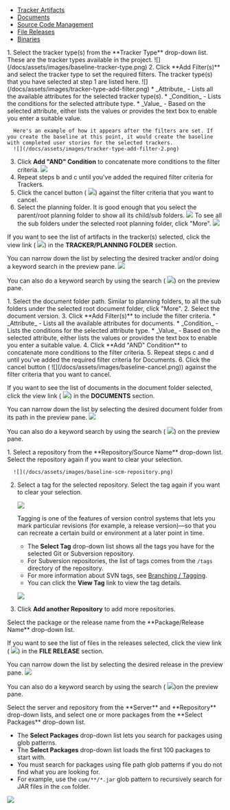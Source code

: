    <div id="BDefConfigSecond" class="container"> 
   <ul  class="nav nav-tabs">
   <li class="active"><a href="#trackerartifactsSecond" data-toggle="tab">Tracker Artifacts</a></li>
   <li><a href="#documentsSecond" data-toggle="tab">Documents</a></li>
   <li><a href="#scmSecond" data-toggle="tab">Source Code Management</a></li>
   <li><a href="#filereleasesSecond" data-toggle="tab">File Releases</a></li>
   <li><a href="#binariesSecond" data-toggle="tab">Binaries</a></li>
   </ul>
   <div class="tab-content clearfix">
   <div class="tab-pane active" id="trackerartifactsSecond" markdown="1">
   1. Select the tracker type(s) from the **Tracker Type** drop-down list. These are the tracker types available in the project.
      ![](/docs/assets/images/baseline-tracker-type.png)
   2. Click **Add Filter(s)** and select the tracker type to set the required filters. The tracker type(s) that you have selected at step 1 are listed here.
      ![](/docs/assets/images/tracker-type-add-filter.png)       
      * _Attribute_ - Lists all the available attributes for the selected tracker type(s).
      * _Condition_ - Lists the conditions for the selected attribute type. 
      * _Value_ - Based on the selected attribute, either lists the values or provides the text box to enable you enter a suitable value.  

      Here's an example of how it appears after the filters are set. If you create the baseline at this point, it would create the baseline with completed user stories for the selected trackers.
      ![](/docs/assets/images/tracker-type-add-filter-2.png)
   3. Click **Add "AND" Condition** to concatenate more conditions to the filter criteria.
      ![](/docs/assets/images/baseline-tracker-type-add-condition.png)
   4. Repeat steps b and c until you've added the required filter criteria for Trackers.
   5. Click the cancel button ( ![](/docs/assets/images/baseline-cancel.png)) against the filter criteria that you want to cancel.
   6. Select the planning folder. It is good enough that you select the parent/root planning folder to show all its child/sub folders. 
   ![](/docs/assets/images/baseline-planning-folder-filter.png)
   To see all the sub folders under the selected root planning folder, click "More".
   ![](/docs/assets/images/baseline-planning-folder-filter-2.png) 

   If you want to see the list of artifacts in the tracker(s) selected, click the view link ( ![](/docs/assets/images/view-link.png)) in the **TRACKER/PLANNING FOLDER** section.

   You can narrow down the list by selecting the desired tracker and/or doing a keyword search in the preview pane.
   ![](/docs/assets/images/baseline-tracker-artifacts-preview.png)

   You can also do a keyword search by using the search ( ![](/docs/assets/images/search-baseline-button.png)) on the preview pane.
   </div>
   <div class="tab-pane" id="documentsSecond" markdown="1">
   1. Select the document folder path. Similar to planning folders, to all the sub folders under the selected root document folder, click "More".
   2. Select the document version.
   3. Click **Add Filter(s)** to include the filter criteria.
      * _Attribute_ - Lists all the available attributes for documents.
      * _Condition_ - Lists the conditions for the selected attribute type. 
      * _Value_ - Based on the selected attribute, either lists the values or provides the text box to enable you enter a suitable value.
   4. Click **Add "AND" Condition** to concatenate more conditions to the filter criteria.
   5. Repeat steps c and d until you've added the required filter criteria for Documents.
   6. Click the cancel button ( ![](/docs/assets/images/baseline-cancel.png)) against the filter criteria that you want to cancel.

   If you want to see the list of documents in the document folder selected, click the view link ( ![](/docs/assets/images/view-link.png)) in the **DOCUMENTS** section.

   You can narrow down the list by selecting the desired document folder from its path in the preview pane.
   ![](/docs/assets/images/baseline-documents-preview.png)    

   You can also do a keyword search by using the search ( ![](/docs/assets/images/search-baseline-button.png)) on the preview pane.
   </div>
   <div class="tab-pane" id="scmSecond" markdown="1">
   1. Select a repository from the **Repository/Source Name** drop-down list. Select the repository again if you want to clear your selection.

      ![](/docs/assets/images/baseline-scm-repository.png)

   2. Select a tag for the selected repository. Select the tag again if you want to clear your selection.

      ![](/docs/assets/images/baseline-scm-tags.png)

      <!-- [artf396198] Source Code filter for Project Baseline creation in case of Subversion repository -->
      Tagging is one of the features of version control systems that lets you mark particular revisions (for example, a release version)—so that you can recreate a certain build or environment at a later point in time.

      * The **Select Tag** drop-down list shows all the tags you have for the selected Git or Subversion repository.
      * For Subversion repositories, the list of tags comes from the `/tags` directory of the repository.
      * For more information about SVN tags, see [Branching / Tagging](https://tortoisesvn.net/docs/release/TortoiseSVN_en/tsvn-dug-branchtag.html).
      * You can click the **View Tag** link to view the tag details.

      ![](/docs/assets/images/baseline-scm-view-tag.png)

   3. Click **Add another Repository** to add more repositories.
   </div>
   <div class="tab-pane" id="filereleasesSecond" markdown="1">
   Select the package or the release name from the **Package/Release Name** drop-down list.

   If you want to see the list of files in the releases selected, click the view link ( ![](/docs/assets/images/view-link.png)) in the **FILE RELEASE** section.

   You can narrow down the list by selecting the desired release in the preview pane.
   ![](/docs/assets/images/baseline-filerelease-preview.png)

   You can also do a keyword search by using the search ( ![](/docs/assets/images/search-baseline-button.png))on the preview pane.
   </div>
   <div class="tab-pane" id="binariesSecond" markdown="1">
   Select the server and repository from the **Server** and **Repository** drop-down lists, and select one or more packages from the **Select Packages** drop-down list.

   * The **Select Packages** drop-down list lets you search for packages using glob patterns. 
   * The **Select Packages** drop-down list loads the first 100 packages to start with. 
   * You must search for packages using file path glob patterns if you do not find what you are looking for.
   * For example, use the `com/**/*.jar` glob pattern to recursively search for JAR files in the `com` folder.

   ![](/docs/assets/images/210-glob-binaries-01.png)
</div>
   </div>
   </div>
